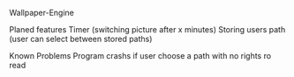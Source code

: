 Wallpaper-Engine

Planed features
   Timer (switching picture after x minutes)
   Storing users path  (user can select between stored paths)

Known Problems
   Program crashs if user choose a path with no rights ro read
